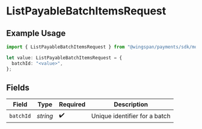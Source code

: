 # ListPayableBatchItemsRequest

## Example Usage

```typescript
import { ListPayableBatchItemsRequest } from "@wingspan/payments/sdk/models/operations";

let value: ListPayableBatchItemsRequest = {
  batchId: "<value>",
};
```

## Fields

| Field                         | Type                          | Required                      | Description                   |
| ----------------------------- | ----------------------------- | ----------------------------- | ----------------------------- |
| `batchId`                     | *string*                      | :heavy_check_mark:            | Unique identifier for a batch |